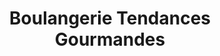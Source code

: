 ---
title: "Boulangerie Tendances Gourmandes"
url: /caen/boulangerie-tendances-gourmandes/
shop: boulangerie
---